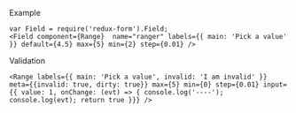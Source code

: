 Example

    var Field = require('redux-form').Field;
    <Field component={Range}  name="ranger" labels={{ main: 'Pick a value' }} default={4.5} max={5} min={2} step={0.01} />

Validation

    <Range labels={{ main: 'Pick a value', invalid: 'I am invalid' }} meta={{invalid: true, dirty: true}} max={5} min={0} step={0.01} input={{ value: 1, onChange: (evt) => { console.log('----'); console.log(evt); return true }}} />
